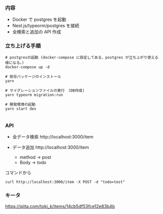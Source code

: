 ### 内容

- Docker で postgres を起動
- Nest.js/typeorm/postgres を接続
- 全検索と追加の API 作成

### 立ち上げる手順

```
# postgresの起動 (docker-compose に設定してある、postgres が立ち上がり使える様になる。)
docker-compose up -d

# 依存パッケージのインストール
yarn

# マイグレーションファイルの実行　(DB作成)
yarn typeorm migration:run

# 開発環境の起動
yarn start dev


```

### API

- 全データ検索
  http://localhost:3000/item

- データ追加
  http://localhost:3000/item
  - method -> post
  - Body -> todo

コマンドから

```
curl http://localhost:3000/item -X POST -d "todo=test"
```

### キータ

https://qiita.com/toki_k/items/14cb5df53fce12e83b4b
